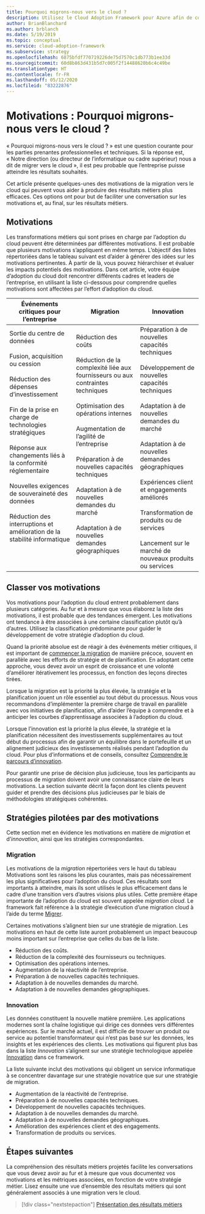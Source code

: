 ```yaml
---
title: Pourquoi migrons-nous vers le cloud ?
description: Utilisez le Cloud Adoption Framework pour Azure afin de comprendre en quoi les motivations de la migration cloud peuvent contribuer à donner des résultats opérationnels plus tangibles.
author: BrianBlanchard
ms.author: brblanch
ms.date: 5/19/2019
ms.topic: conceptual
ms.service: cloud-adoption-framework
ms.subservice: strategy
ms.openlocfilehash: 6875bfdf770719226de75d7570c1db773b1ee33d
ms.sourcegitcommit: 60d8b863d431b5d7c005f2f14488620b6c4c49be
ms.translationtype: HT
ms.contentlocale: fr-FR
ms.lasthandoff: 05/12/2020
ms.locfileid: "83222876"
---
```

<!-- markdownlint-disable MD026 -->

# <a name="motivations-why-are-we-moving-to-the-cloud"></a>Motivations : Pourquoi migrons-nous vers le cloud ?

<!-- docsTest:ignore "is a common question" "Our board" -->

« Pourquoi migrons-nous vers le cloud ? » est une question courante pour les parties prenantes professionnelles et techniques. Si la réponse est, « Notre direction (ou directeur de l’informatique ou cadre supérieur) nous a dit de migrer vers le cloud », il est peu probable que l’entreprise puisse atteindre les résultats souhaités.

Cet article présente quelques-unes des motivations de la migration vers le cloud qui peuvent vous aider à produire des résultats métiers plus efficaces. Ces options ont pour but de faciliter une conversation sur les motivations et, au final, sur les résultats métiers.

## <a name="motivations"></a>Motivations

Les transformations métiers qui sont prises en charge par l’adoption du cloud peuvent être déterminées par différentes motivations. Il est probable que plusieurs motivations s’appliquent en même temps. L’objectif des listes répertoriées dans le tableau suivant est d’aider à générer des idées sur les motivations pertinentes. À partir de là, vous pouvez hiérarchiser et évaluer les impacts potentiels des motivations. Dans cet article, votre équipe d’adoption du cloud doit rencontrer différents cadres et leaders de l’entreprise, en utilisant la liste ci-dessous pour comprendre quelles motivations sont affectées par l’effort d’adoption du cloud.

<!-- markdownlint-disable MD033 -->

| Événements critiques pour l’entreprise | Migration | Innovation |
|---|---|---|
| Sortie du centre de données <br><br> Fusion, acquisition ou cession <br><br> Réduction des dépenses d’investissement <br><br> Fin de la prise en charge de technologies stratégiques <br><br> Réponse aux changements liés à la conformité réglementaire <br><br> Nouvelles exigences de souveraineté des données <br><br> Réduction des interruptions et amélioration de la stabilité informatique <br><br> <br><br> | Réduction des coûts <br><br> Réduction de la complexité liée aux fournisseurs ou aux contraintes techniques <br><br> Optimisation des opérations internes <br><br> Augmentation de l’agilité de l’entreprise <br><br> Préparation à de nouvelles capacités techniques <br><br> Adaptation à de nouvelles demandes du marché <br><br> Adaptation à de nouvelles demandes géographiques <br><br> | Préparation à de nouvelles capacités techniques <br><br> Développement de nouvelles capacités techniques <br><br> Adaptation à de nouvelles demandes du marché <br><br> Adaptation à de nouvelles demandes géographiques <br><br> Expériences client et engagements améliorés <br><br> Transformation de produits ou de services <br><br> Lancement sur le marché de nouveaux produits ou services |

## <a name="classify-your-motivations"></a>Classer vos motivations

Vos motivations pour l’adoption du cloud entrent probablement dans plusieurs catégories. Au fur et à mesure que vous élaborez la liste des motivations, il est probable que des tendances émergent. Les motivations ont tendance à être associées à une certaine classification plutôt qu’à d’autres. Utilisez la classification prédominante pour guider le développement de votre stratégie d’adoption du cloud.

Quand la priorité absolue est de réagir à des événements métier critiques, il est important de [commencer la migration](../get-started/migrate.md) de manière précoce, souvent en parallèle avec les efforts de stratégie et de planification. En adoptant cette approche, vous devez avoir un esprit de croissance et une volonté d’améliorer itérativement les processus, en fonction des leçons directes tirées.

Lorsque la migration est la priorité la plus élevée, la stratégie et la planification jouent un rôle essentiel au tout début du processus. Nous vous recommandons d’implémenter la première charge de travail en parallèle avec vos initiatives de planification, afin d’aider l’équipe à comprendre et à anticiper les courbes d’apprentissage associées à l’adoption du cloud.

Lorsque l’innovation est la priorité la plus élevée, la stratégie et la planification nécessitent des investissements supplémentaires au tout début du processus afin de garantir un équilibre dans le portefeuille et un alignement judicieux des investissements réalisés pendant l’adoption du cloud. Pour plus d’informations et de conseils, consultez [Comprendre le parcours d’innovation](../get-started/innovate.md).

Pour garantir une prise de décision plus judicieuse, tous les participants au processus de migration doivent avoir une connaissance claire de leurs motivations. La section suivante décrit la façon dont les clients peuvent guider et prendre des décisions plus judicieuses par le biais de méthodologies stratégiques cohérentes.

## <a name="motivation-driven-strategies"></a>Stratégies pilotées par des motivations

Cette section met en évidence les motivations en matière de _migration_ et d’_innovation_, ainsi que les stratégies correspondantes.

### <a name="migration"></a>Migration

Les motivations de la _migration_ répertoriées vers le haut du tableau Motivations sont les raisons les plus courantes, mais pas nécessairement les plus significatives pour l’adoption du cloud. Ces résultats sont importants à atteindre, mais ils sont utilisés le plus efficacement dans le cadre d’une transition vers d’autres visions plus utiles. Cette première étape importante de l’adoption du cloud est souvent appelée _migration cloud_. Le framework fait référence à la stratégie d’exécution d’une migration cloud à l’aide du terme [Migrer](../get-started/migrate.md).

Certaines motivations s’alignent bien sur une stratégie de migration. Les motivations en haut de cette liste auront probablement un impact beaucoup moins important sur l’entreprise que celles du bas de la liste.

- Réduction des coûts.
- Réduction de la complexité des fournisseurs ou techniques.
- Optimisation des opérations internes.
- Augmentation de la réactivité de l’entreprise.
- Préparation à de nouvelles capacités techniques.
- Adaptation à de nouvelles demandes du marché.
- Adaptation à de nouvelles demandes géographiques.

### <a name="innovation"></a>Innovation

Les données constituent la nouvelle matière première. Les applications modernes sont la chaîne logistique qui dirige ces données vers différentes expériences. Sur le marché actuel, il est difficile de trouver un produit ou service au potentiel transformateur qui n’est pas basé sur les données, les insights et les expériences des clients. Les motivations qui figurent plus bas dans la liste _Innovation_ s’alignent sur une stratégie technologique appelée [Innovation](../get-started/innovate.md) dans ce framework.

La liste suivante inclut des motivations qui obligent un service informatique à se concentrer davantage sur une stratégie novatrice que sur une stratégie de migration.

- Augmentation de la réactivité de l’entreprise.
- Préparation à de nouvelles capacités techniques.
- Développement de nouvelles capacités techniques.
- Adaptation à de nouvelles demandes du marché.
- Adaptation à de nouvelles demandes géographiques.
- Amélioration des expériences client et des engagements.
- Transformation de produits ou services.

## <a name="next-steps"></a>Étapes suivantes

La compréhension des résultats métiers projetés facilite les conversations que vous devez avoir au fur et à mesure que vous documentez vos motivations et les métriques associées, en fonction de votre stratégie métier. Lisez ensuite une vue d’ensemble des résultats métiers qui sont généralement associés à une migration vers le cloud.

> [!div class="nextstepaction"]
> [Présentation des résultats métiers](./business-outcomes/index.md)
